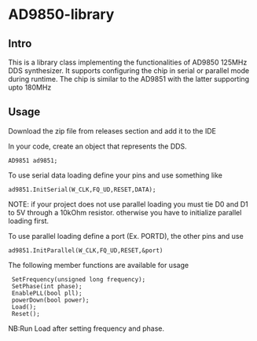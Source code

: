 # AD9850-library



## Intro

This is a library class implementing the functionalities of AD9850 125MHz DDS synthesizer. It supports configuring the chip in serial or parallel mode during runtime. The chip is similar to the AD9851 with the latter supporting upto 180MHz

## Usage

Download the zip file from releases section and add it to the IDE

In your code, create an object that represents the DDS.

```
AD9851 ad9851;
```
To use serial data loading define your pins and use something like

```
ad9851.InitSerial(W_CLK,FQ_UD,RESET,DATA);
```
NOTE: if your project does not use parallel loading you must tie D0 and D1 to 5V through a 10kOhm resistor. otherwise you have to initialize parallel loading first.

To use parallel loading define a port (Ex. PORTD), the other pins and use 

```
ad9851.InitParallel(W_CLK,FQ_UD,RESET,&port)
```
The following member functions are available for usage

     SetFrequency(unsigned long frequency);
     SetPhase(int phase);
     EnablePLL(bool pll);
     powerDown(bool power);
     Load();
     Reset();

NB:Run Load after setting frequency and phase.
